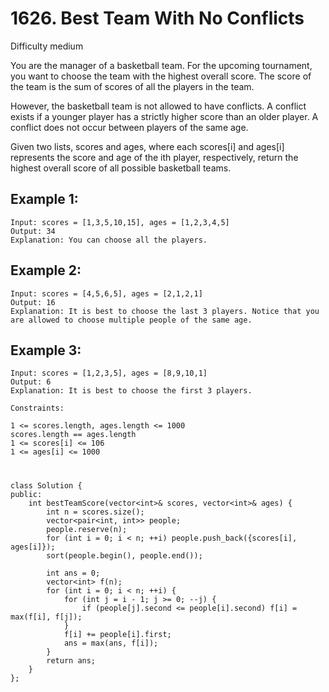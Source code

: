 # 1626. Best Team With No Conflicts
Difficulty medium

You are the manager of a basketball team. For the upcoming tournament, you want to choose the team with the highest overall score. The score of the team is the sum of scores of all the players in the team.

However, the basketball team is not allowed to have conflicts. A conflict exists if a younger player has a strictly higher score than an older player. A conflict does not occur between players of the same age.

Given two lists, scores and ages, where each scores[i] and ages[i] represents the score and age of the ith player, respectively, return the highest overall score of all possible basketball teams.


## Example 1:
```
Input: scores = [1,3,5,10,15], ages = [1,2,3,4,5]
Output: 34
Explanation: You can choose all the players.
```


## Example 2:
```
Input: scores = [4,5,6,5], ages = [2,1,2,1]
Output: 16
Explanation: It is best to choose the last 3 players. Notice that you are allowed to choose multiple people of the same age.
```


## Example 3:
```
Input: scores = [1,2,3,5], ages = [8,9,10,1]
Output: 6
Explanation: It is best to choose the first 3 players. 
```


```
Constraints:

1 <= scores.length, ages.length <= 1000
scores.length == ages.length
1 <= scores[i] <= 106
1 <= ages[i] <= 1000
```


#
```
class Solution {
public:
    int bestTeamScore(vector<int>& scores, vector<int>& ages) {
        int n = scores.size();
        vector<pair<int, int>> people;
        people.reserve(n);
        for (int i = 0; i < n; ++i) people.push_back({scores[i], ages[i]});
        sort(people.begin(), people.end());

        int ans = 0;
        vector<int> f(n);
        for (int i = 0; i < n; ++i) {
            for (int j = i - 1; j >= 0; --j) {
                if (people[j].second <= people[i].second) f[i] = max(f[i], f[j]);
            }
            f[i] += people[i].first;
            ans = max(ans, f[i]);
        }
        return ans;
    }
};
```
